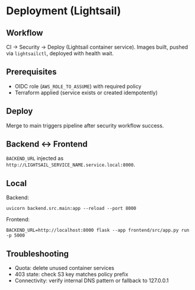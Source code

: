 # Deployment (Lightsail)

## Workflow

CI → Security → Deploy (Lightsail container service). Images built, pushed via `lightsailctl`, deployed with health wait.

## Prerequisites

- OIDC role (`AWS_ROLE_TO_ASSUME`) with required policy
- Terraform applied (service exists or created idempotently)

## Deploy

Merge to main triggers pipeline after security workflow success.

## Backend ↔ Frontend

`BACKEND_URL` injected as `http://LIGHTSAIL_SERVICE_NAME.service.local:8000`.

## Local

Backend:

```
uvicorn backend.src.main:app --reload --port 8000
```

Frontend:

```
BACKEND_URL=http://localhost:8000 flask --app frontend/src/app.py run -p 5000
```

## Troubleshooting

- Quota: delete unused container services
- 403 state: check S3 key matches policy prefix
- Connectivity: verify internal DNS pattern or fallback to 127.0.0.1
